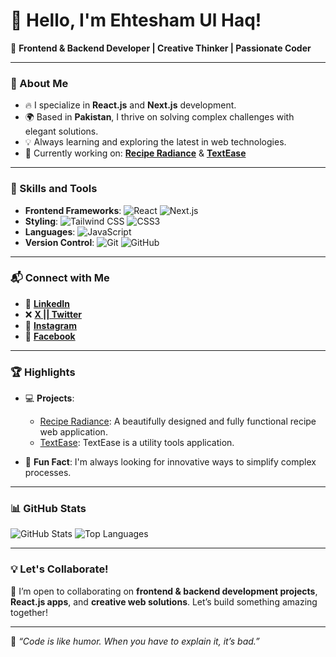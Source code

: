 # 👋 Hello, I'm Ehtesham Ul Haq!

🎨 **Frontend & Backend Developer | Creative Thinker | Passionate Coder**

---

### 🌟 About Me

- 🔥 I specialize in **React.js** and **Next.js** development.
- 🌍 Based in **Pakistan**, I thrive on solving complex challenges with elegant solutions.
- 💡 Always learning and exploring the latest in web technologies.
- 🚀 Currently working on: [**Recipe Radiance**](https://reciperadiance.vercel.app/) & [**TextEase**](https://texteaseutils.vercel.app/)

---

### 🚀 Skills and Tools

- **Frontend Frameworks**: ![React](https://img.shields.io/badge/-React-61DAFB?logo=react&logoColor=white&style=flat) ![Next.js](https://img.shields.io/badge/-Next.js-black?logo=next.js&style=flat)
- **Styling**: ![Tailwind CSS](https://img.shields.io/badge/-Tailwind_CSS-38B2AC?logo=tailwind-css&logoColor=white&style=flat) ![CSS3](https://img.shields.io/badge/-CSS3-1572B6?logo=css3&logoColor=white&style=flat)
- **Languages**: ![JavaScript](https://img.shields.io/badge/-JavaScript-F7DF1E?logo=javascript&logoColor=black&style=flat)
- **Version Control**: ![Git](https://img.shields.io/badge/-Git-F05032?logo=git&logoColor=white&style=flat) ![GitHub](https://img.shields.io/badge/-GitHub-181717?logo=github&logoColor=white&style=flat)

---

### 📬 Connect with Me

- 💼 **[LinkedIn](https://www.linkedin.com/in/ihtisham-bajwa-aa86a91b8/)**
- ❌ **[X || Twitter](https://x.com/ihtisha72987404)**
- 📸 **[Instagram](https://www.instagram.com/ehtesham28223/)**
- 📘 **[Facebook](https://m.facebook.com/ehteshamulhaq.bajwa)**

---

### 🏆 Highlights

- 💻 **Projects**: 
  - [Recipe Radiance](https://reciperadiance.vercel.app/): A beautifully designed and fully functional recipe web application.
  - [TextEase](https://texteaseutils.vercel.app/): TextEase is a utility tools application.

- 🌟 **Fun Fact**: I'm always looking for innovative ways to simplify complex processes.

---

### 📊 GitHub Stats

![GitHub Stats](https://github-readme-stats.vercel.app/api?username=Ehtesham-Ul-Haq&show_icons=true&theme=radical)
![Top Languages](https://github-readme-stats.vercel.app/api/top-langs/?username=Ehtesham-Ul-Haq&layout=compact&theme=radical)

---

### 💡 Let's Collaborate!

🚀 I’m open to collaborating on **frontend & backend development projects**, **React.js apps**, and **creative web solutions**. Let’s build something amazing together!

---

🌟 _“Code is like humor. When you have to explain it, it’s bad.”_
